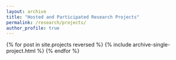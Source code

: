 ```yaml
---
layout: archive
title: "Hosted and Participated Research Projects"
permalink: /research/projects/
author_profile: true
---
```



{% for post in site.projects reversed %}
  {% include archive-single-project.html %}
{% endfor %}